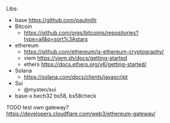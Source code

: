 
Libs:
- base https://github.com/paulmillr
- Bitcoin
  - https://github.com/orgs/bitcoinjs/repositories?type=all&q=sort%3Astars
- ethereum
  - https://github.com/ethereum/js-ethereum-cryptography/
  - viem https://viem.sh/docs/getting-started
  - ethers https://docs.ethers.org/v6/getting-started/
- Solana
  - https://solana.com/docs/clients/javascript
- Sui
  - @mysten/sui
- 
  base-x
  bech32
  bs58, bs58check


TODO test own gateway? https://developers.cloudflare.com/web3/ethereum-gateway/

